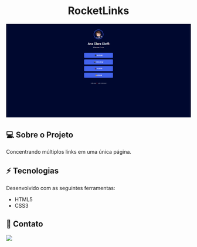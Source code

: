<div align="center">
  <h1>RocketLinks</h1>
</div>

<div align="center">
  <img src=".github/img.png" alt="screenshot">
</div>

## 💻 Sobre o Projeto
Concentrando múltiplos links em uma única página.


## ⚡ Tecnologias
Desenvolvido com as seguintes ferramentas:
 * HTML5
 * CSS3

## 📱 Contato
  <a href = "mailto:contato.anaclaracioffi@gmail.com" target="_blank">
    <img src="https://img.shields.io/badge/-Gmail-%23333?style=for-the-badge&logo=gmail&logoColor=white">
  </a>